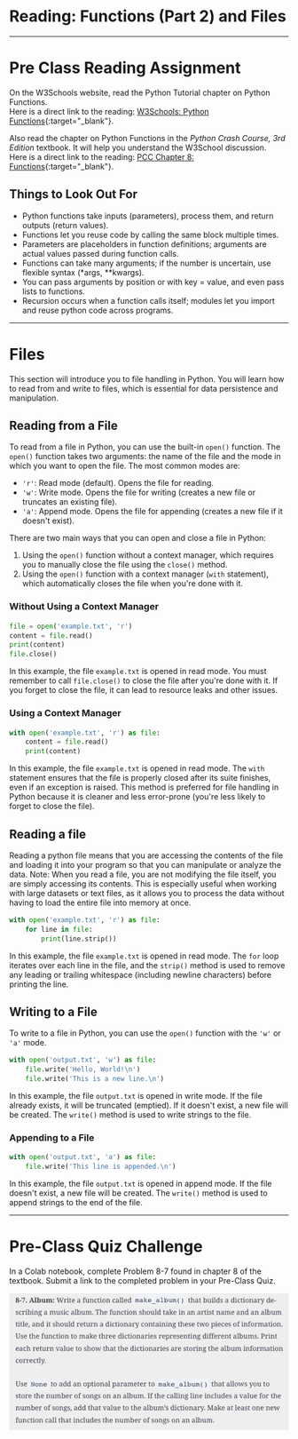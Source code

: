 #  Reading: Functions (Part 2) and Files

---

# Pre Class Reading Assignment

On the W3Schools website, read the Python Tutorial chapter on Python Functions. 
</br>Here is a direct link to the reading: [W3Schools: Python Functions](https://www.w3schools.com/python/python_functions.asp){:target="_blank"}.

Also read the chapter on Python Functions in the _Python Crash Course, 3rd Edition_ textbook. It will help you understand the W3School discussion.
</br>Here is a direct link to the reading: [PCC Chapter 8: Functions](https://learning.oreilly.com/library/view/python-crash-course/9781098156664/c08.xhtml){:target="_blank"}.

## Things to Look Out For
- Python functions take inputs (parameters), process them, and return outputs (return values).
- Functions let you reuse code by calling the same block multiple times. 
- Parameters are placeholders in function definitions; arguments are actual values passed during function calls.
- Functions can take many arguments; if the number is uncertain, use flexible syntax (*args, **kwargs).
- You can pass arguments by position or with key = value, and even pass lists to functions.
- Recursion occurs when a function calls itself; modules let you import and reuse python code across programs.
---

# Files 

This section will introduce you to file handling in Python. You will learn how to read from and write to files, which is essential for data persistence and manipulation.

## Reading from a File

To read from a file in Python, you can use the built-in `open()` function. The `open()` function takes two arguments: the name of the file and the mode in which you want to open the file. The most common modes are:
- `'r'`: Read mode (default). Opens the file for reading.
- `'w'`: Write mode. Opens the file for writing (creates a new file or truncates an existing file).
- `'a'`: Append mode. Opens the file for appending (creates a new file if it doesn't exist).

There are two main ways that you can open and close a file in Python:

1. Using the `open()` function without a context manager, which requires you to manually close the file using the `close()` method. 
2. Using the `open()` function with a context manager (`with` statement), which automatically closes the file when you're done with it.

### Without Using a Context Manager

```python
file = open('example.txt', 'r')
content = file.read()
print(content)
file.close()
```
In this example, the file `example.txt` is opened in read mode. You must remember to call `file.close()` to close the file after you're done with it. If you forget to close the file, it can lead to resource leaks and other issues.

### Using a Context Manager

```python
with open('example.txt', 'r') as file:
    content = file.read()
    print(content)
```
In this example, the file `example.txt` is opened in read mode. The `with` statement ensures that the file is properly closed after its suite finishes, even if an exception is raised. This method is preferred for file handling in Python because it is cleaner and less error-prone (you're less likely to forget to close the file).

## Reading a file 
Reading a python file means that you are accessing the contents of the file and loading it into your program so that you can manipulate or analyze the data. Note: When you read a file, you are not modifying the file itself, you are simply accessing its contents. This is especially useful when working with large datasets or text files, as it allows you to process the data without having to load the entire file into memory at once.
```python
with open('example.txt', 'r') as file:
    for line in file:
        print(line.strip())
```
In this example, the file `example.txt` is opened in read mode. The `for` loop iterates over each line in the file, and the `strip()` method is used to remove any leading or trailing whitespace (including newline characters) before printing the line.

## Writing to a File
To write to a file in Python, you can use the `open()` function with the `'w'` or `'a'` mode.
```python
with open('output.txt', 'w') as file:
    file.write('Hello, World!\n')
    file.write('This is a new line.\n')
```
In this example, the file `output.txt` is opened in write mode. If the file already exists, it will be truncated (emptied). If it doesn't exist, a new file will be created. The `write()` method is used to write strings to the file.

### Appending to a File

```python
with open('output.txt', 'a') as file:
    file.write('This line is appended.\n')
```
In this example, the file `output.txt` is opened in append mode. If the file doesn't exist, a new file will be created. The `write()` method is used to append strings to the end of the file.

---








# Pre-Class Quiz Challenge
In a Colab notebook, complete Problem 8-7 found in chapter 8 of the textbook. Submit a link to the completed problem in your Pre-Class Quiz. 

![preclasschallenge.png](images/preclasschallenge.png)
